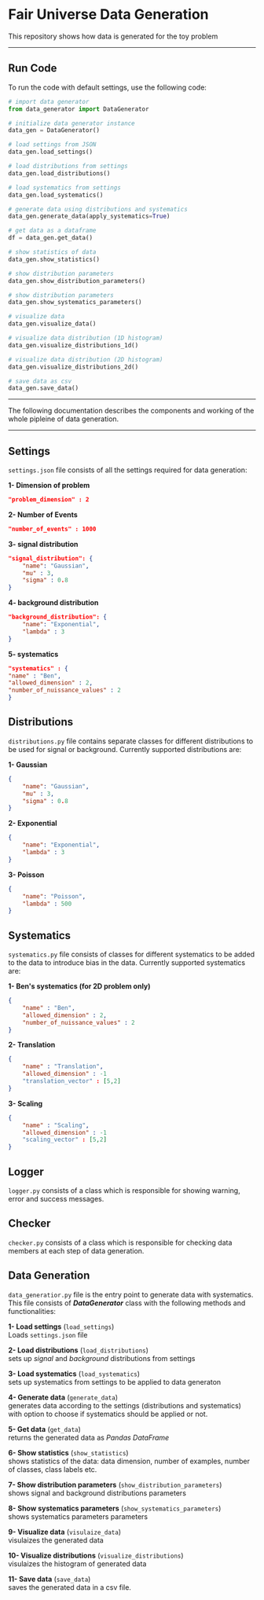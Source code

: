 # Fair Universe Data Generation
This repository shows how data is generated for the toy problem
***

## Run Code
To run the code with default settings, use the following code:

```python
# import data generator
from data_generator import DataGenerator

# initialize data generator instance
data_gen = DataGenerator()

# load settings from JSON
data_gen.load_settings()

# load distributions from settings
data_gen.load_distributions()

# load systematics from settings
data_gen.load_systematics()

# generate data using distributions and systematics
data_gen.generate_data(apply_systematics=True)

# get data as a dataframe
df = data_gen.get_data()

# show statistics of data
data_gen.show_statistics()

# show distribution parameters
data_gen.show_distribution_parameters()

# show distribution parameters
data_gen.show_systematics_parameters()

# visualize data
data_gen.visualize_data()

# visualize data distribution (1D histogram)
data_gen.visualize_distributions_1d()

# visualize data distribution (2D histogram)
data_gen.visualize_distributions_2d()

# save data as csv
data_gen.save_data()

```
***

The following documentation describes the components and working of the whole pipleine of data generation. 

***


## Settings
`settings.json` file consists of all the settings required for data generation:

**1- Dimension of problem**
```json
"problem_dimension" : 2
```

**2- Number of Events**
```json
"number_of_events" : 1000
```

**3- signal distribution**
```json
"signal_distribution": {
    "name": "Gaussian",
    "mu" : 3,
    "sigma" : 0.8
}
```
**4- background distribution**
```json
"background_distribution": {
    "name": "Exponential",
    "lambda" : 3
}
```

**5- systematics**
```json
"systematics" : {
"name" : "Ben",
"allowed_dimension" : 2,
"number_of_nuissance_values" : 2
}
```

## Distributions
`distributions.py` file contains separate classes for different distributions to be used for signal or background. Currently supported distributions are:

**1- Gaussian**
```json
{
    "name": "Gaussian",
    "mu" : 3,
    "sigma" : 0.8
}
```
**2- Exponential**
```json
{
    "name": "Exponential",
    "lambda" : 3
}
```
**3- Poisson**
```json
{
    "name": "Poisson",
    "lambda" : 500
}
```

## Systematics
`systematics.py` file consists of classes for different systematics to be added to the data to introduce bias in the data. Currently supported systematics are:

**1- Ben's systematics (for 2D problem only)**
```json
{
    "name" : "Ben",
    "allowed_dimension" : 2,
    "number_of_nuissance_values" : 2
}
```
**2- Translation**
```json
{
    "name" : "Translation",
    "allowed_dimension" : -1
    "translation_vector" : [5,2]
}
```
**3- Scaling**
```json
{
    "name" : "Scaling",
    "allowed_dimension" : -1
    "scaling_vector" : [5,2]
}
```

## Logger
`logger.py` consists of a class which is responsible for showing warning, error and success messages.


## Checker
`checker.py` consists of a class which is responsible for checking data members at each step of data generation.


## Data Generation
`data_generatior.py` file is the entry point to generate data with systematics. This file consists of ***DataGenerator*** class with the following methods and functionalities:

**1- Load settings** (`load_settings`)  
Loads `settings.json` file 

**2- Load distributions** (`load_distributions`)  
sets up *signal* and *background* distributions from settings

**3- Load systematics** (`load_systematics`)  
sets up systematics from settings to be applied to data generaton

**4- Generate data** (`generate_data`)  
generates data according to the settings (distributions and systematics) with option to choose if systematics should be applied or not.

**5- Get data** (`get_data`)  
returns the generated data as *Pandas DataFrame*

**6- Show statistics** (`show_statistics`)  
shows statistics of the data: data dimension, number of examples, number of classes, class labels etc.

**7- Show distribution parameters** (`show_distribution_parameters`)  
shows signal and background distributions parameters

**8- Show systematics parameters** (`show_systematics_parameters`)  
shows systematics parameters parameters

**9- Visualize data** (`visulaize_data`)   
visulaizes the generated data

**10- Visualize distributions** (`visualize_distributions`)   
visulaizes the histogram of generated data

**11- Save data** (`save_data`)  
saves the generated data in a csv file.